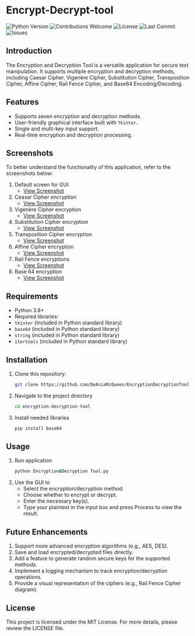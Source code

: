 # Encrypt-Decrypt-tool
![Python Version](https://img.shields.io/badge/python-3.x-blue)
![Contributions Welcome](https://img.shields.io/badge/contributions-welcome-brightgreen)
![License](https://img.shields.io/badge/license-MIT-blue)
![Last Commit](https://img.shields.io/github/last-commit/YourUsername/Encryption-Decryption-Tool)
![Issues](https://img.shields.io/github/issues/YourUsername/Encryption-Decryption-Tool)
## Introduction
The Encryption and Decryption Tool is a versatile application for secure text manipulation. It supports multiple encryption and decryption methods, including Caesar Cipher, Vigenère Cipher, Substitution Cipher, Transposition Cipher, Affine Cipher, Rail Fence Cipher, and Base64 Encoding/Decoding.
## Features
- Supports seven encryption and decryption methods.
- User-friendly graphical interface built with `Tkinter.`
- Single and multi-key input support.
- Real-time encryption and decryption processing.
## Screenshots
To better understand the functionality of this application, refer to the screenshots below:
1. Default screen for GUI.
   - [View Screenshot](EDT-initialscreen.png)
2. Ceasar Cipher encryption
   - [View Screenshot](EDT-CeasarEncrypt.png)
3. Vigenère Cipher encryption
   - [View Screenshot](EDT-VigenèreEncrypt.png)
4. Substitution Cipher encryption
   - [View Screenshot](EDT-SubstitutionEncrypt.png)
5. Transposition Cipher encryption
   - [View Screenshot](EDT-TranspositionEncrypt.png)
6. Affine Cipher encryption
   - [View Screenshot](EDT-AffineEncrypt.png)
7. Rail Fence encryptions
   - [View Screenshot](EDT-RailFenceEncrypt.png)
8. Base 64 encryption
   - [View Screenshot](EDT-Base64Encrypt.png)
## Requirements
- Python 3.8+
- Required libraries:
 - `tkinter` (included in Python standard library)
- `base64` (included in Python standard library)
- `string` (included in Python standard library)
- `itertools` (included in Python standard library)
## Installation
1. Clone this repository:
   ```bash
   git clone https://github.com/DeAsiaMcQueen/EncryptionDecryptionTool.git
2. Navigate to the project directory
   ```bash
   cd encryption-decryption-tool
3. Install needed libraries
   ```bash
   pip install base64
## Usage
1. Run application
   ```bash
   python Encryption&Decryption Tool.py
2. Use the GUI to
   - Select the encryption/decryption method.
   - Choose whether to encrypt or decrypt.
   - Enter the necessary key(s).
   - Type your plaintext in the input box and press Process to view the result.
## Future Enhancements
1. Support more advanced encryption algorithms (e.g., AES, DES).
2. Save and load encrypted/decrypted files directly.
3. Add a feature to generate random secure keys for the supported methods.
4. Implement a logging mechanism to track encryption/decryption operations.
5. Provide a visual representation of the ciphers (e.g., Rail Fence Cipher diagram).
## License
This project is licensed under the MIT License. For more details, please review the LICENSE file.
